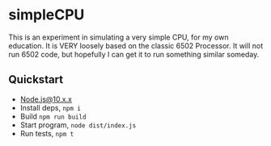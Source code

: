 # simpleCPU
This is an experiment in simulating a very simple CPU, for my own education.
It is VERY loosely based on the classic 6502 Processor.
It will not run 6502 code, but hopefully I can get it to run something similar someday.

## Quickstart

- [Node.js@10.x.x](https://nodejs.org/en/download/)
- Install deps, ```npm i```
- Build ```npm run build```
- Start program, ```node dist/index.js```
- Run tests, ```npm t```
